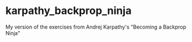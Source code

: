 # karpathy_backprop_ninja
My version of the exercises from Andrej Karpathy's "Becoming a Backprop Ninja" 
